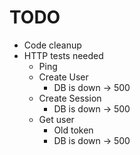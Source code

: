 # TODO

- Code cleanup
- HTTP tests needed
  - Ping
  - Create User
    - DB is down -> 500
  - Create Session
    - DB is down -> 500
  - Get user
    - Old token
    - DB is down -> 500
